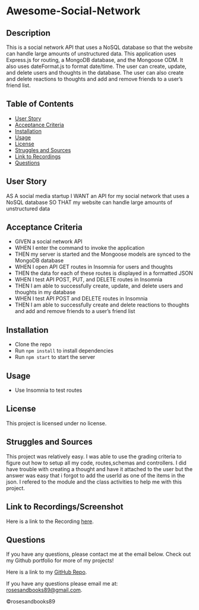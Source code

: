 # Awesome-Social-Network

## Description
This is a social network API that uses a NoSQL database so that the website can handle large amounts of unstructured data. This application uses Express.js for routing, a MongoDB database, and the Mongoose ODM. It also uses dateFormat.js to format date/time. The user can create, update, and delete users and thoughts in the database. The user can also create and delete reactions to thoughts and add and remove friends to a user’s friend list.


## Table of Contents
* [User Story](#user-story)
* [Acceptance Criteria](#acceptance-criteria)
* [Installation](#installation)
* [Usage](#usage)
* [License](#license)
* [Struggles and Sources](#struggles-and-sources)
* [Link to Recordings](#link-to-recordings)
* [Questions](#questions)

## User Story
AS A social media startup
I WANT an API for my social network that uses a NoSQL database
SO THAT my website can handle large amounts of unstructured data

## Acceptance Criteria

* GIVEN a social network API
* WHEN I enter the command to invoke the application
* THEN my server is started and the Mongoose models are synced to the MongoDB database
* WHEN I open API GET routes in Insomnia for users and thoughts
* THEN the data for each of these routes is displayed in a formatted JSON
* WHEN I test API POST, PUT, and DELETE routes in Insomnia
* THEN I am able to successfully create, update, and delete users and thoughts in my database
* WHEN I test API POST and DELETE routes in Insomnia
* THEN I am able to successfully create and delete reactions to thoughts and add and remove friends to a user’s friend list

## Installation
* Clone the repo
* Run `npm install` to install dependencies
* Run `npm start` to start the server

## Usage
* Use Insomnia to test routes

## License
This project is licensed under no license.

## Struggles and Sources
This project was relatively easy. I was able to use the grading criteria to figure out how to setup all my code, routes,schemas and controllers. I did have trouble with creating a thought and have it attached to the user but the answer was easy that i forgot to add the userId as one of the items in the json. I refered to the module and the class activities to help me with this project.

## Link to Recordings/Screenshot
Here is a link to the Recording [here](https://drive.google.com/file/d/17bABO305uRnb5_qyCptm8Ym7gLMSyoSr/view).

## Questions
If you have any questions, please contact me at the email below. Check out my Github portfolio for more of my projects!

Here is a link to my [GitHub Repo](https://github.com/rosesandbooks89/awesome-social-network).

If you have any questions please email me at: rosesandbooks89@gmail.com.

©rosesandbooks89
